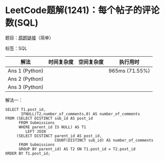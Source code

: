 # LeetCode题解(1241)：每个帖子的评论数(SQL)

题目：[原题链接](https://leetcode-cn.com/problems/number-of-comments-per-post/)（简单）

标签：SQL

| 解法           | 时间复杂度 | 空间复杂度 | 执行用时       |
| -------------- | ---------- | ---------- | -------------- |
| Ans 1 (Python) |            |            | 965ms (71.55%) |
| Ans 2 (Python) |            |            |                |
| Ans 3 (Python) |            |            |                |

解法一：

```mysql
SELECT T1.post_id,
       IFNULL(T2.number_of_comments,0) AS number_of_comments
FROM (SELECT DISTINCT sub_id AS post_id
      FROM Submissions
      WHERE parent_id IS NULL) AS T1
         LEFT JOIN
     (SELECT DISTINCT parent_id AS post_id,
                      COUNT(DISTINCT sub_id) AS number_of_comments
      FROM Submissions
      GROUP BY parent_id) AS T2 ON T1.post_id = T2.post_id
ORDER BY T1.post_id;
```